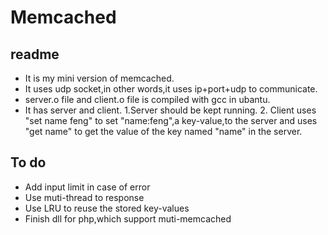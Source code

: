 
# Memcached

## readme
- It is my mini version of memcached.
- It uses udp socket,in other words,it uses ip+port+udp to communicate.
- server.o file and client.o file is compiled with gcc in ubantu.
- It has server and client. 1.Server should be kept running. 2. Client uses "set name feng" to set "name:feng",a key-value,to the server and uses "get name" to get the value of the key named "name" in the server.

## To do
- Add input limit in case of error
- Use muti-thread to response
- Use LRU to reuse the stored key-values
- Finish dll for php,which support muti-memcached
